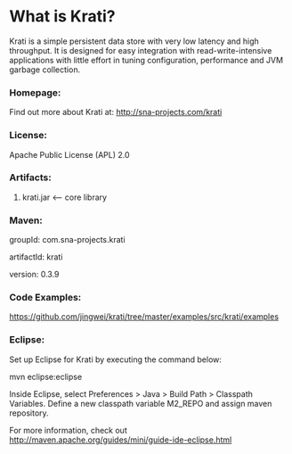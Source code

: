 What is Krati?
=======================

Krati is a simple persistent data store with very low latency and high throughput. It is designed for easy integration with read-write-intensive applications with little effort in tuning configuration, performance and JVM garbage collection.

### Homepage:

Find out more about Krati at: http://sna-projects.com/krati

### License:

Apache Public License (APL) 2.0

### Artifacts:

1. krati.jar <-- core library

### Maven:

groupId: com.sna-projects.krati

artifactId: krati

version: 0.3.9

### Code Examples:

https://github.com/jingwei/krati/tree/master/examples/src/krati/examples

### Eclipse:

Set up Eclipse for Krati by executing the command below:

mvn eclipse:eclipse

Inside Eclipse, select Preferences > Java > Build Path > Classpath Variables. Define a new classpath variable M2_REPO and assign maven repository.

For more information, check out http://maven.apache.org/guides/mini/guide-ide-eclipse.html

